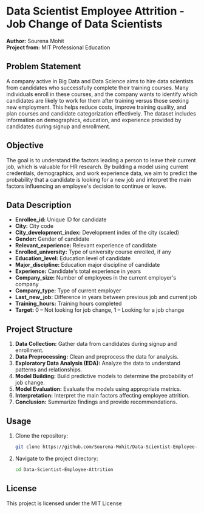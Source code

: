# Data Scientist Employee Attrition - Job Change of Data Scientists

**Author:** Sourena Mohit  
**Project from:** MIT Professional Education

## Problem Statement

A company active in Big Data and Data Science aims to hire data scientists from candidates who successfully complete their training courses. Many individuals enroll in these courses, and the company wants to identify which candidates are likely to work for them after training versus those seeking new employment. This helps reduce costs, improve training quality, and plan courses and candidate categorization effectively. The dataset includes information on demographics, education, and experience provided by candidates during signup and enrollment.

## Objective
The goal is to understand the factors leading a person to leave their current job, which is valuable for HR research. By building a model using current credentials, demographics, and work experience data, we aim to predict the probability that a candidate is looking for a new job and interpret the main factors influencing an employee's decision to continue or leave.

## Data Description

- **Enrollee_id:** Unique ID for candidate
- **City:** City code
- **City_development_index:** Development index of the city (scaled)
- **Gender:** Gender of candidate
- **Relevant_experience:** Relevant experience of candidate
- **Enrolled_university:** Type of university course enrolled, if any
- **Education_level:** Education level of candidate
- **Major_discipline:** Education major discipline of candidate
- **Experience:** Candidate's total experience in years
- **Company_size:** Number of employees in the current employer's company
- **Company_type:** Type of current employer
- **Last_new_job:** Difference in years between previous job and current job
- **Training_hours:** Training hours completed
- **Target:** 0 – Not looking for job change, 1 – Looking for a job change
## Project Structure

1. **Data Collection:** Gather data from candidates during signup and enrollment.
2. **Data Preprocessing:** Clean and preprocess the data for analysis.
3. **Exploratory Data Analysis (EDA):** Analyze the data to understand patterns and relationships.
4. **Model Building:** Build predictive models to determine the probability of job change.
5. **Model Evaluation:** Evaluate the models using appropriate metrics.
6. **Interpretation:** Interpret the main factors affecting employee attrition.
7. **Conclusion:** Summarize findings and provide recommendations.

## Usage

1. Clone the repository:
    ```bash
    git clone https://github.com/Sourena-Mohit/Data-Scientist-Employee-Attrition.git
    ```
2. Navigate to the project directory:
    ```bash
    cd Data-Scientist-Employee-Attrition
    ```

## License

This project is licensed under the MIT License
